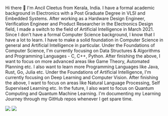 Hi there 👋
I'm Ancil Cleetus from Kerala, India.
I have a formal academic background in Electronics with a Post Graduate Degree in VLSI and Embedded Systems.
After working as a Hardware Design Engineer, Verification Engineer and Product Researcher in the Electronics Design field, I made a switch to the field of Artificial Intelligence in March 2021.
Since I don't have a formal Computer Science background, I know that I have a lot to learn. I have to make a solid foundation in Computer Science in general and Artificial Intelligence in particular.
Under the Foundations of Computer Science, I'm currently focusing on Data Structures & Algorithms and Programming Languages - C, C++, Python.
After finishing the above, I want to focus on more advanced areas like Game Theory, Automated Planning etc. I also want to learn more Programming Languages like Java, Rust, Go, Julia etc.
Under the Foundations of Artificial Intelligence, I'm currently focusing on Deep Learning and Computer Vision.
After finishing the above, I want to focus on areas like Natural Language Processing, Self Supervised Learning etc.
In the future, I also want to focus on Quantum Computing and Quantum Machine Learning.
I'm documenting my Learning Journey through my GitHub repos whenever I get spare time.


<img src="https://github-readme-stats.vercel.app/api?username=ancilcleetus&show_icons=true&theme=dark"/>

<img src="https://github-readme-stats.vercel.app/api/top-langs?username=ancilcleetus&hide=Jupyter Notebook&layout=compact&theme=dark"/>

<!--
**ancilcleetus/ancilcleetus** is a ✨ _special_ ✨ repository because its `README.md` (this file) appears on your GitHub profile.

Here are some ideas to get you started:

- 🔭 I’m currently working on ...
- 🌱 I’m currently learning ...
- 👯 I’m looking to collaborate on ...
- 🤔 I’m looking for help with ...
- 💬 Ask me about ...
- 📫 How to reach me: ...
- 😄 Pronouns: ...
- ⚡ Fun fact: ...
-->

